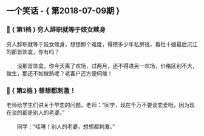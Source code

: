 ## 一个笑话 - { 第2018-07-09期 }
</hr>

### :jack_o_lantern: { 第1档 } 穷人辞职就等于妓女赎身
穷人辞职就等于妓女赎身，想想那个难度，得攒多少年私房钱，看杜十娘最后沉江的那首饰盒，你有吗？<br/><br/>　　没那首饰盒，你今天离了欢场，过两月，还不得进另一欢场，价格区别不大，做生，那还不如做熟呢？老客户还方便伺候！


### :jack_o_lantern: { 第2档 } 想想都刺激！
老师给学生们讲关于早恋的问题，老师：“同学，现在千万不要谈恋爱哦，因为现在谈的都是别人的老婆。”<br/><br/>　　同学：“哇噻！别人的老婆，想想都刺激。”

